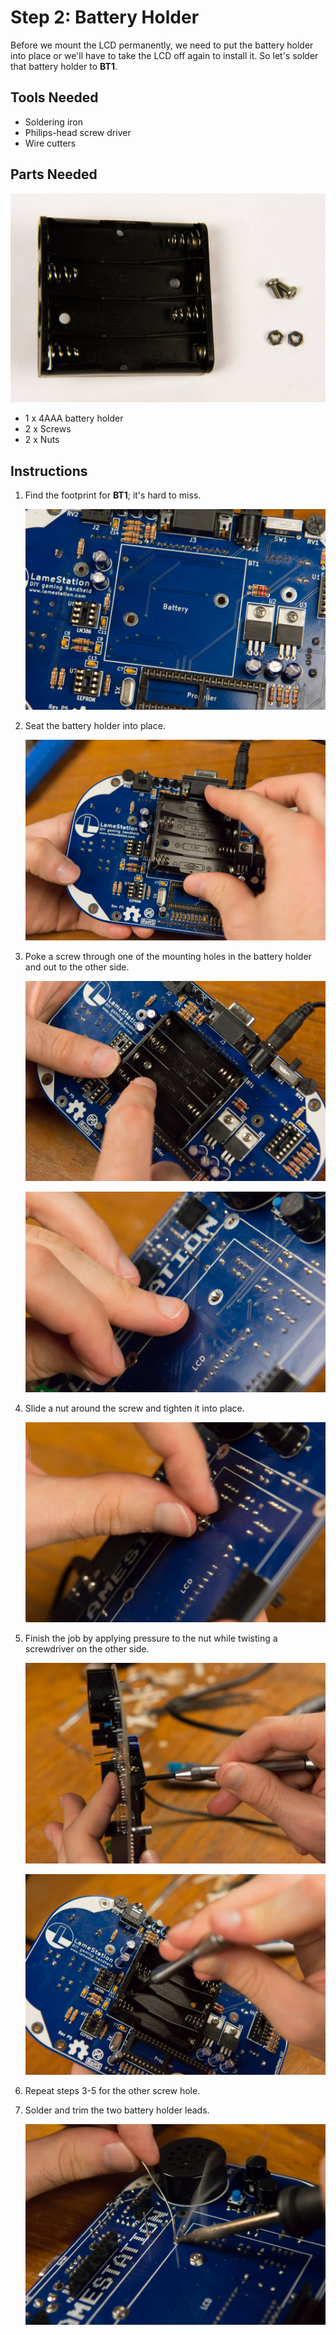 # Step 2: Battery Holder

Before we mount the LCD permanently, we need to put the battery holder
into place or we'll have to take the LCD off again to install it. So
let's solder that battery holder to **BT1**.

## Tools Needed

- Soldering iron
- Philips-head screw driver
- Wire cutters

## Parts Needed

![](images/14417967.jpg?width=500)

- 1 x 4AAA battery holder
- 2 x Screws
- 2 x Nuts

## Instructions

1.  Find the footprint for **BT1**; it's hard to miss.

    ![](images/16744534.jpg?width=500)

2.  Seat the battery holder into place.

    ![](images/16744535.jpg?width=500)

3.  Poke a screw through one of the mounting holes in the battery holder
    and out to the other side.

    ![](images/16744536.jpg?width=500)

    ![](images/16744537.jpg?width=500)

4.  Slide a nut around the screw and tighten it into place.

    ![](images/16744538.jpg?width=500)

5.  Finish the job by applying pressure to the nut while twisting a
    screwdriver on the other side.

    ![](images/16744539.jpg?width=500)

    ![](images/16744540.jpg?width=500)

6.  Repeat steps 3-5 for the other screw hole.

7.  Solder and trim the two battery holder leads.

    ![](images/16744541.jpg?width=500)
